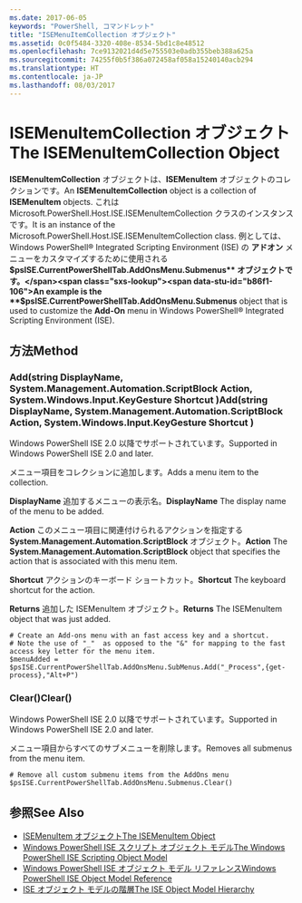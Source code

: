 ```yaml
---
ms.date: 2017-06-05
keywords: "PowerShell, コマンドレット"
title: "ISEMenuItemCollection オブジェクト"
ms.assetid: 0c0f5484-3320-408e-8534-5bd1c8e48512
ms.openlocfilehash: 7ce9132021d4d5e755503e0adb355beb388a625a
ms.sourcegitcommit: 74255f0b5f386a072458af058a15240140acb294
ms.translationtype: HT
ms.contentlocale: ja-JP
ms.lasthandoff: 08/03/2017
---
```

# <a name="the-isemenuitemcollection-object"></a><span data-ttu-id="b86f1-103">ISEMenuItemCollection オブジェクト</span><span class="sxs-lookup"><span data-stu-id="b86f1-103">The ISEMenuItemCollection Object</span></span>
  <span data-ttu-id="b86f1-104">**ISEMenuItemCollection** オブジェクトは、**ISEMenuItem** オブジェクトのコレクションです。</span><span class="sxs-lookup"><span data-stu-id="b86f1-104">An **ISEMenuItemCollection** object is a collection of **ISEMenuItem** objects.</span></span> <span data-ttu-id="b86f1-105">これは Microsoft.PowerShell.Host.ISE.ISEMenuItemCollection クラスのインスタンスです。</span><span class="sxs-lookup"><span data-stu-id="b86f1-105">It is an instance of the Microsoft.PowerShell.Host.ISE.ISEMenuItemCollection class.</span></span> <span data-ttu-id="b86f1-106">例としては、Windows PowerShell® Integrated Scripting Environment (ISE) の **アドオン** メニューをカスタマイズするために使用される **$psISE.CurrentPowerShellTab.AddOnsMenu.Submenus** オブジェクトです。</span><span class="sxs-lookup"><span data-stu-id="b86f1-106">An example is the **$psISE.CurrentPowerShellTab.AddOnsMenu.Submenus** object that is used to customize the **Add-On** menu in Windows PowerShell® Integrated Scripting Environment (ISE).</span></span>

## <a name="method"></a><span data-ttu-id="b86f1-107">方法</span><span class="sxs-lookup"><span data-stu-id="b86f1-107">Method</span></span>

### <a name="addstring-displayname-systemmanagementautomationscriptblock-action-systemwindowsinputkeygesture-shortcut-"></a><span data-ttu-id="b86f1-108">Add\(string DisplayName, System.Management.Automation.ScriptBlock Action, System.Windows.Input.KeyGesture Shortcut \)</span><span class="sxs-lookup"><span data-stu-id="b86f1-108">Add\(string DisplayName, System.Management.Automation.ScriptBlock Action, System.Windows.Input.KeyGesture Shortcut \)</span></span>
  <span data-ttu-id="b86f1-109">Windows PowerShell ISE 2.0 以降でサポートされています。</span><span class="sxs-lookup"><span data-stu-id="b86f1-109">Supported in Windows PowerShell ISE 2.0 and later.</span></span> 

 <span data-ttu-id="b86f1-110">メニュー項目をコレクションに追加します。</span><span class="sxs-lookup"><span data-stu-id="b86f1-110">Adds a menu item to the collection.</span></span>

 <span data-ttu-id="b86f1-111">**DisplayName** 追加するメニューの表示名。</span><span class="sxs-lookup"><span data-stu-id="b86f1-111">**DisplayName** The display name of the menu to be added.</span></span>

 <span data-ttu-id="b86f1-112">**Action** このメニュー項目に関連付けられるアクションを指定する **System.Management.Automation.ScriptBlock** オブジェクト。</span><span class="sxs-lookup"><span data-stu-id="b86f1-112">**Action** The **System.Management.Automation.ScriptBlock** object that specifies the action that is associated with this menu item.</span></span>

 <span data-ttu-id="b86f1-113">**Shortcut** アクションのキーボード ショートカット。</span><span class="sxs-lookup"><span data-stu-id="b86f1-113">**Shortcut** The keyboard shortcut for the action.</span></span>

 <span data-ttu-id="b86f1-114">**Returns** 追加した ISEMenuItem オブジェクト。</span><span class="sxs-lookup"><span data-stu-id="b86f1-114">**Returns** The ISEMenuItem object that was just added.</span></span>

```
# Create an Add-ons menu with an fast access key and a shortcut.
# Note the use of "_"  as opposed to the "&" for mapping to the fast access key letter for the menu item.
$menuAdded = $psISE.CurrentPowerShellTab.AddOnsMenu.SubMenus.Add("_Process",{get-process},"Alt+P")
```

### <a name="clear"></a><span data-ttu-id="b86f1-115">Clear\(\)</span><span class="sxs-lookup"><span data-stu-id="b86f1-115">Clear\(\)</span></span>
  <span data-ttu-id="b86f1-116">Windows PowerShell ISE 2.0 以降でサポートされています。</span><span class="sxs-lookup"><span data-stu-id="b86f1-116">Supported in Windows PowerShell ISE 2.0 and later.</span></span> 

 <span data-ttu-id="b86f1-117">メニュー項目からすべてのサブメニューを削除します。</span><span class="sxs-lookup"><span data-stu-id="b86f1-117">Removes all submenus from the menu item.</span></span>

```
# Remove all custom submenu items from the AddOns menu
$psISE.CurrentPowerShellTab.AddOnsMenu.Submenus.Clear()

```

## <a name="see-also"></a><span data-ttu-id="b86f1-118">参照</span><span class="sxs-lookup"><span data-stu-id="b86f1-118">See Also</span></span>
- [<span data-ttu-id="b86f1-119">ISEMenuItem オブジェクト</span><span class="sxs-lookup"><span data-stu-id="b86f1-119">The ISEMenuItem Object</span></span>](The-ISEMenuItem-Object.md) 
- [<span data-ttu-id="b86f1-120">Windows PowerShell ISE スクリプト オブジェクト モデル</span><span class="sxs-lookup"><span data-stu-id="b86f1-120">The Windows PowerShell ISE Scripting Object Model</span></span>](The-Windows-PowerShell-ISE-Scripting-Object-Model.md) 
- [<span data-ttu-id="b86f1-121">Windows PowerShell ISE オブジェクト モデル リファレンス</span><span class="sxs-lookup"><span data-stu-id="b86f1-121">Windows PowerShell ISE Object Model Reference</span></span>](Windows-PowerShell-ISE-Object-Model-Reference.md) 
- [<span data-ttu-id="b86f1-122">ISE オブジェクト モデルの階層</span><span class="sxs-lookup"><span data-stu-id="b86f1-122">The ISE Object Model Hierarchy</span></span>](The-ISE-Object-Model-Hierarchy.md)

  
